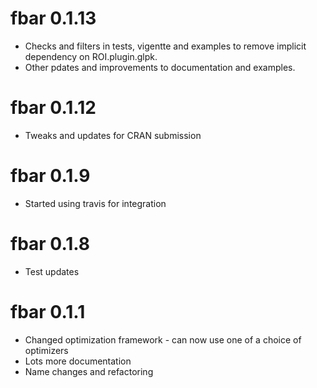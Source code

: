 # fbar 0.1.13

- Checks and filters in tests, vigentte and examples to remove implicit dependency on ROI.plugin.glpk.
- Other pdates and improvements to documentation and examples.

# fbar 0.1.12

- Tweaks and updates for CRAN submission

# fbar 0.1.9

- Started using travis for integration

# fbar 0.1.8

- Test updates

# fbar 0.1.1

- Changed optimization framework - can now use one of a choice of optimizers
- Lots more documentation
- Name changes and refactoring


